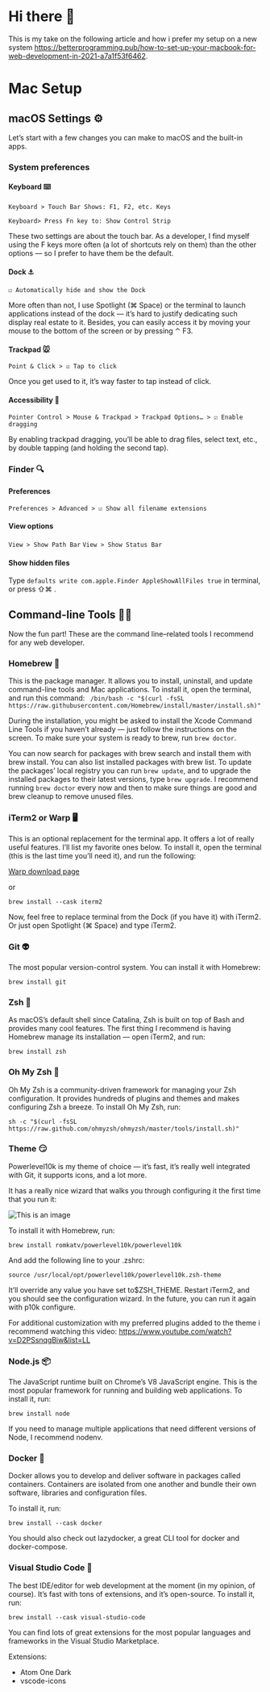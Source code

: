 # Hi there 👋

This is my take on the following article and how i prefer my setup on a new system https://betterprogramming.pub/how-to-set-up-your-macbook-for-web-development-in-2021-a7a1f53f6462.  

# Mac Setup

## macOS Settings ⚙️

Let’s start with a few changes you can make to macOS and the built-in apps.

### System preferences

#### Keyboard ⌨️

``` Keyboard > T️️ouch Bar Shows: F1, F2, etc. Keys ```

``` Keyboard> Press Fn key to: Show Control Strip ```

These two settings are about the touch bar. As a developer, I find myself using the F keys more often (a lot of shortcuts rely on them) than the other options — so I prefer to have them be the default.

#### Dock ⚓

️️``` ☑️ Automatically hide and show the Dock ```

More often than not, I use Spotlight (⌘ Space) or the terminal to launch applications instead of the dock — it’s hard to justify dedicating such display real estate to it. Besides, you can easily access it by moving your mouse to the bottom of the screen or by pressing ⌃ F3.

#### Trackpad 🐭

``` Point & Click > ️️☑️ Tap to click ```

Once you get used to it, it’s way faster to tap instead of click.

#### Accessibility 🎩

``` Pointer Control > Mouse & Trackpad > Trackpad Options… > ️️☑️ Enable dragging ```

By enabling trackpad dragging, you’ll be able to drag files, select text, etc., by double tapping (and holding the second tap).

### Finder 🔍

#### Preferences

``` Preferences > Advanced > ☑️ Show all filename extensions ```

#### View options

``` View > Show Path Bar ```
``` View > Show Status Bar ```

#### Show hidden files

Type ``` defaults write com.apple.Finder AppleShowAllFiles true ``` in terminal,
or press ⇧⌘ .



## Command-line Tools 👨‍💻

Now the fun part! These are the command line–related tools I recommend for any web developer.

### Homebrew 🍺
This is the package manager. It allows you to install, uninstall, and update command-line tools and Mac applications.
To install it, open the terminal, and run this command:
``` /bin/bash -c "$(curl -fsSL https://raw.githubusercontent.com/Homebrew/install/master/install.sh)"```

During the installation, you might be asked to install the Xcode Command Line Tools if you haven’t already — just follow the instructions on the screen.
To make sure your system is ready to brew, run ``` brew doctor ```.

You can now search for packages with brew search and install them with brew install. You can also list installed packages with brew list.
To update the packages’ local registry you can run ```brew update```, and to upgrade the installed packages to their latest versions, type ``` brew upgrade ```.
I recommend running ``` brew doctor ``` every now and then to make sure things are good and brew cleanup to remove unused files.

### iTerm2 or Warp 🖥️

This is an optional replacement for the terminal app. It offers a lot of really useful features. I’ll list my favorite ones below.
To install it, open the terminal (this is the last time you’ll need it), and run the following:

[Warp download page](https://app.warp.dev/get_warp)

or

``` brew install --cask iterm2 ```

Now, feel free to replace terminal from the Dock (if you have it) with iTerm2. Or just open Spotlight (⌘ Space) and type iTerm2.

### Git 👽

The most popular version-control system. You can install it with Homebrew:

``` brew install git ```

### Zsh 🐲

As macOS’s default shell since Catalina, Zsh is built on top of Bash and provides many cool features.
The first thing I recommend is having Homebrew manage its installation — open iTerm2, and run:

``` brew install zsh ```

### Oh My Zsh 🐉

Oh My Zsh is a community-driven framework for managing your Zsh configuration. It provides hundreds of plugins and themes and makes configuring Zsh a breeze.
To install Oh My Zsh, run:

``` sh -c "$(curl -fsSL https://raw.github.com/ohmyzsh/ohmyzsh/master/tools/install.sh)" ```

### Theme 😏
Powerlevel10k is my theme of choice — it’s fast, it’s really well integrated with Git, it supports icons, and a lot more.

It has a really nice wizard that walks you through configuring it the first time that you run it:

![This is an image](https://miro.medium.com/max/700/1*9pUV32lfdQqBOFUn7vaAzQ.gif)

To install it with Homebrew, run:

``` brew install romkatv/powerlevel10k/powerlevel10k ```

And add the following line to your .zshrc:

``` source /usr/local/opt/powerlevel10k/powerlevel10k.zsh-theme ```

It’ll override any value you have set to$ZSH_THEME.
Restart iTerm2, and you should see the configuration wizard. In the future, you can run it again with p10k configure.

For additional customization with my preferred plugins added to the theme i recommend watching this video:
https://www.youtube.com/watch?v=D2PSsnqgBiw&list=LL

### Node.js 📦

The JavaScript runtime built on Chrome’s V8 JavaScript engine. This is the most popular framework for running and building web applications.
To install it, run:

``` brew install node ```

If you need to manage multiple applications that need different versions of Node, I recommend nodenv.

### Docker 🐋

Docker allows you to develop and deliver software in packages called containers. Containers are isolated from one another and bundle their own software, libraries and configuration files.

To install it, run:

``` brew install --cask docker ```

You should also check out lazydocker, a great CLI tool for docker and docker-compose.

### Visual Studio Code 📝

The best IDE/editor for web development at the moment (in my opinion, of course). It’s fast with tons of extensions, and it’s open-source.
To install it, run:

``` brew install --cask visual-studio-code ```

You can find lots of great extensions for the most popular languages and frameworks in the Visual Studio Marketplace.

Extensions:
- Atom One Dark 
- vscode-icons
